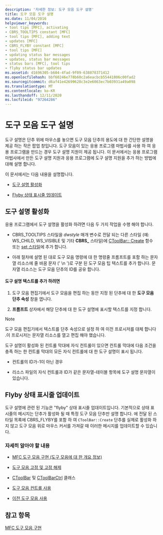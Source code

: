 ```yaml
---
description: '자세한 정보: 도구 모음 도구 설명'
title: 도구 모음 도구 설명
ms.date: 11/04/2016
helpviewer_keywords:
- tool tips [MFC], activating
- CBRS_TOOLTIPS constant [MFC]
- tool tips [MFC], adding text
- updates [MFC]
- CBRS_FLYBY constant [MFC]
- tool tips [MFC]
- updating status bar messages
- updates, status bar messages
- status bars [MFC], tool tips
- flyby status bar updates
ms.assetid: d1696305-b604-4fad-9f09-638878371412
ms.openlocfilehash: bbf60246e778b60c2a6eacbcb55441806c00fad2
ms.sourcegitcommit: d6af41e42699628c3e2e6063ec7b03931a49a098
ms.translationtype: MT
ms.contentlocale: ko-KR
ms.lasthandoff: 12/11/2020
ms.locfileid: "97264286"
---
```

# <a name="toolbar-tool-tips"></a>도구 모음 도구 설명

도구 설명은 단추 위에 마우스를 놓으면 도구 모음 단추의 용도에 대 한 간단한 설명을 제공 하는 작은 팝업 창입니다. 도구 모음이 있는 응용 프로그램 마법사를 사용 하 여 응용 프로그램을 만드는 경우 도구 설명 지원이 제공 됩니다. 이 문서에서는 응용 프로그램 마법사에서 만든 도구 설명 지원과 응용 프로그램에 도구 설명 지원을 추가 하는 방법에 대해 설명 합니다.

이 문서에서는 다음 내용을 설명합니다.

- [도구 설명 활성화](#_core_activating_tool_tips)

- [Flyby 상태 표시줄 업데이트](#_core_fly_by_status_bar_updates)

## <a name="activating-tool-tips"></a><a name="_core_activating_tool_tips"></a> 도구 설명 활성화

응용 프로그램에서 도구 설명을 활성화 하려면 다음 두 가지 작업을 수행 해야 합니다.

- CBRS_TOOLTIPS 스타일을 *dwstyle* 매개 변수로 전달 되는 다른 스타일 (예: WS_CHILD, WS_VISIBLE 및 기타 **CBRS_** 스타일)에 [CToolBar:: Create](../mfc/reference/ctoolbar-class.md#create) 함수 또는 [set 스타일](../mfc/reference/ccontrolbar-class.md#setbarstyle)에 추가 합니다.

- 아래 절차에 설명 된 대로 도구 모음 명령에 대 한 명령줄 프롬프트를 포함 하는 문자열 리소스에 줄 바꿈 문자 (' \n ')로 구분 된 도구 모음 팁 텍스트를 추가 합니다. 문자열 리소스는 도구 모음 단추의 ID를 공유 합니다.

#### <a name="to-add-the-tool-tip-text"></a>도구 설명 텍스트를 추가 하려면

1. 도구 모음 편집기에서 도구 모음을 편집 하는 동안 지정 된 단추에 대 한 **도구 모음 단추 속성** 창을 엽니다.

1. **프롬프트** 상자에서 해당 단추에 대 한 도구 설명에 표시할 텍스트를 지정 합니다.

> [!NOTE]
> 도구 모음 편집기에서 텍스트를 단추 속성으로 설정 하 여 이전 프로시저를 대체 합니다 .이 프로시저는 문자열 리소스를 열고 편집 해야 했습니다.

도구 설명이 활성화 된 컨트롤 막대에 자식 컨트롤이 있으면 컨트롤 막대에 다음 조건을 충족 하는 한 컨트롤 막대의 모든 자식 컨트롤에 대 한 도구 설명이 표시 됩니다.

- 컨트롤의 ID가-1이 아닌 경우

- 리소스 파일의 자식 컨트롤과 ID가 같은 문자열-테이블 항목에 도구 설명 문자열이 있습니다.

## <a name="flyby-status-bar-updates"></a><a name="_core_fly_by_status_bar_updates"></a> Flyby 상태 표시줄 업데이트

도구 설명에 관련 된 기능은 "flyby" 상태 표시줄 업데이트입니다. 기본적으로 상태 표시줄의 메시지는 단추가 활성화 될 때 특정 도구 모음 단추만 설명 합니다. 에 전달 된 스타일 목록에 CBRS_FLYBY를 포함 하 여 `CToolBar::Create` 단추를 실제로 활성화 하지 않고 도구 모음 위로 마우스 커서를 가져갈 때 이러한 메시지를 업데이트할 수 있습니다.

### <a name="what-do-you-want-to-know-more-about"></a>자세히 알아야 할 내용

- [MFC 도구 모음 구현 (도구 모음에 대 한 개요 정보)](../mfc/mfc-toolbar-implementation.md)

- [도구 모음 고정 및 고정 해제](../mfc/docking-and-floating-toolbars.md)

- [CToolBar](../mfc/reference/ctoolbar-class.md) 및 [CToolBarCtrl](../mfc/reference/ctoolbarctrl-class.md) 클래스

- [도구 모음 컨트롤 사용](../mfc/working-with-the-toolbar-control.md)

- [이전 도구 모음 사용](../mfc/using-your-old-toolbars.md)

## <a name="see-also"></a>참고 항목

[MFC 도구 모음 구현](../mfc/mfc-toolbar-implementation.md)
